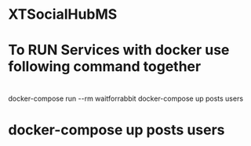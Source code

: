 # XTSocialHubMS

# To RUN Services with docker use following command together

#

docker-compose run --rm waitforrabbit
docker-compose up posts users

# docker-compose up posts users
